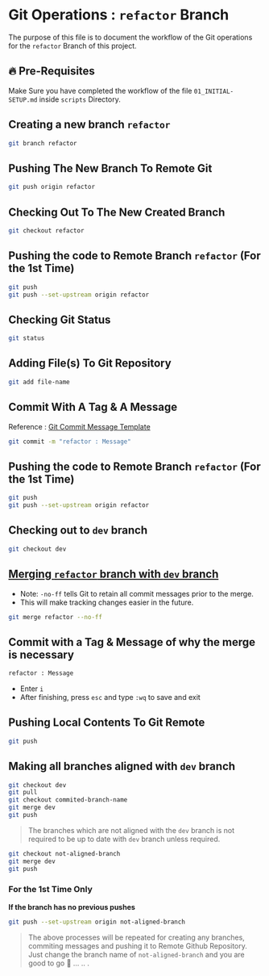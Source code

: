 # Git Operations : `refactor` Branch

The purpose of this file is to document the workflow of the Git operations for the `refactor` Branch of this project.

## 🔥 Pre-Requisites

Make Sure you have completed the workflow of the file `01_INITIAL-SETUP.md` inside `scripts` Directory.

## Creating a new branch `refactor`

```sh
git branch refactor
```

## Pushing The New Branch To Remote Git

```sh
git push origin refactor
```

## Checking Out To The New Created Branch

```sh
git checkout refactor
```

## Pushing the code to Remote Branch `refactor` (For the 1st Time)

```sh
git push
git push --set-upstream origin refactor
```

## Checking Git Status

```sh
git status
```

## Adding File(s) To Git Repository

```sh
git add file-name
```

## Commit With A Tag & A Message

Reference : [Git Commit Message Template](../../GIT-COMMIT-TEMPLATE.md)

```sh
git commit -m "refactor : Message"
```

## Pushing the code to Remote Branch `refactor` (For the 1st Time)

```sh
git push
git push --set-upstream origin refactor
```

## Checking out to `dev` branch

```sh
git checkout dev
```

## <ins>Merging `refactor` branch with `dev` branch</ins>

- Note: `-no-ff` tells Git to retain all commit messages prior to the merge.
- This will make tracking changes easier in the future.

```sh
git merge refactor --no-ff
```

## Commit with a Tag & Message of why the merge is necessary

```sh
refactor : Message
```

- Enter `i`
- After finishing, press `esc` and type `:wq` to save and exit

## Pushing Local Contents To Git Remote

```sh
git push
```

## Making all branches aligned with `dev` branch

```sh
git checkout dev
git pull
git checkout commited-branch-name
git merge dev
git push
```

> The branches which are not aligned with the `dev` branch is not required to be up to date with `dev` branch unless required.

```sh
git checkout not-aligned-branch
git merge dev
git push
```

### For the 1st Time Only
<b>If the branch has no previous pushes</b>

```sh
git push --set-upstream origin not-aligned-branch
```

> The above processes will be repeated for creating any branches, commiting messages and pushing it to Remote Github Repository. Just change the branch name of `not-aligned-branch` and you are good to go 🚀 ... .. .